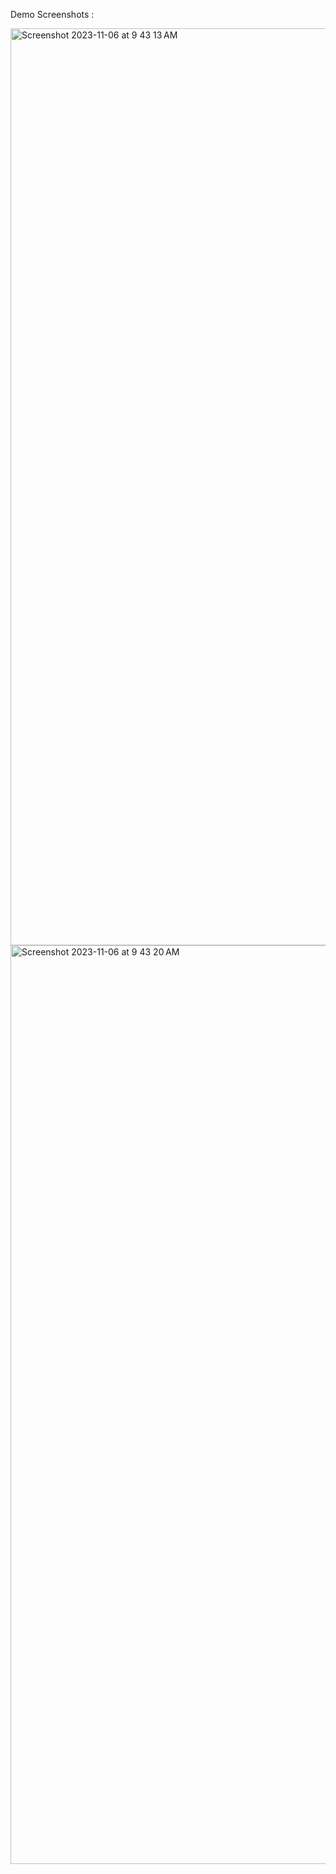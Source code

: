 Demo Screenshots : 



<img width="1467" alt="Screenshot 2023-11-06 at 9 43 13 AM" src="https://github.com/SFA23SCM76S/Task-1/assets/62373742/017cec17-7229-4ba2-92aa-e8c5360c19af">

<img width="1470" alt="Screenshot 2023-11-06 at 9 43 20 AM" src="https://github.com/SFA23SCM76S/Task-1/assets/62373742/614e26e6-4e02-4e66-bd4b-e34f1a7314b8">

